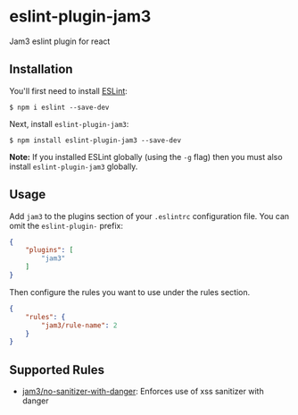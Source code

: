 # eslint-plugin-jam3

Jam3 eslint plugin for react

## Installation

You'll first need to install [ESLint](http://eslint.org):

```
$ npm i eslint --save-dev
```

Next, install `eslint-plugin-jam3`:

```
$ npm install eslint-plugin-jam3 --save-dev
```

**Note:** If you installed ESLint globally (using the `-g` flag) then you must also install `eslint-plugin-jam3` globally.

## Usage

Add `jam3` to the plugins section of your `.eslintrc` configuration file. You can omit the `eslint-plugin-` prefix:

```json
{
    "plugins": [
        "jam3"
    ]
}
```


Then configure the rules you want to use under the rules section.

```json
{
    "rules": {
        "jam3/rule-name": 2
    }
}
```

## Supported Rules

* [jam3/no-sanitizer-with-danger](docs/rules/no-sanitizer-with-danger.md): Enforces use of xss sanitizer with danger





